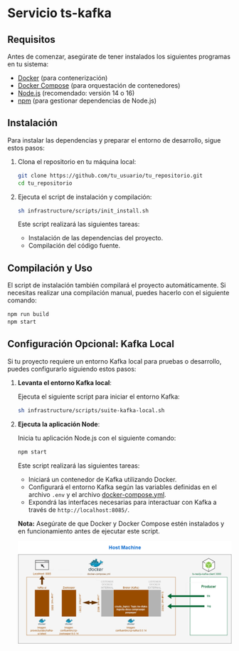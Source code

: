 # Servicio ts-kafka
## Requisitos

Antes de comenzar, asegúrate de tener instalados los siguientes programas en tu sistema:

- [Docker](https://www.docker.com/get-started) (para contenerización)
- [Docker Compose](https://docs.docker.com/compose/install/) (para orquestación de contenedores)
- [Node.js](https://nodejs.org/) (recomendado: versión 14 o 16)
- [npm](https://www.npmjs.com/get-npm) (para gestionar dependencias de Node.js)

## Instalación

Para instalar las dependencias y preparar el entorno de desarrollo, sigue estos pasos:

1. Clona el repositorio en tu máquina local:

   ```bash
   git clone https://github.com/tu_usuario/tu_repositorio.git
   cd tu_repositorio
   ```

2. Ejecuta el script de instalación y compilación:

   ```bash
   sh infrastructure/scripts/init_install.sh
   ```

   Este script realizará las siguientes tareas:
   - Instalación de las dependencias del proyecto.
   - Compilación del código fuente.

## Compilación y Uso

El script de instalación también compilará el proyecto automáticamente. Si necesitas realizar una compilación manual, puedes hacerlo con el siguiente comando:

```bash
npm run build
npm start
```

## Configuración Opcional: Kafka Local

Si tu proyecto requiere un entorno Kafka local para pruebas o desarrollo, puedes configurarlo siguiendo estos pasos:

1. **Levanta el entorno Kafka local**:

   Ejecuta el siguiente script para iniciar el entorno Kafka:

   ```bash
   sh infrastructure/scripts/suite-kafka-local.sh 
   ```

2. **Ejecuta la aplicación Node**:

   Inicia tu aplicación Node.js con el siguiente comando:

   ```bash
   npm start
   ```

   Este script realizará las siguientes tareas:

   - Iniciará un contenedor de Kafka utilizando Docker.
   - Configurará el entorno Kafka según las variables definidas en el archivo `.env` y el archivo [docker-compose.yml](infrastructure/docker/docker-compose.yml).
   - Expondrá las interfaces necesarias para interactuar con Kafka a través de `http://localhost:8085/`.

   **Nota:** Asegúrate de que Docker y Docker Compose estén instalados y en funcionamiento antes de ejecutar este script.

   ![Ejemplo de la aplicación al levantarse](docs/ts-kafka-node.png)
